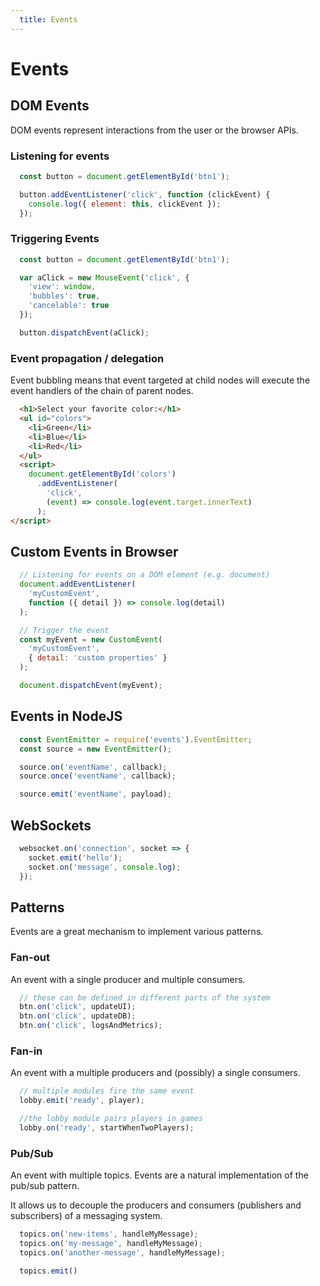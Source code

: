 ```yaml
---
  title: Events
---
```

# Events

## DOM Events

DOM events represent interactions from the user or the browser APIs.

### Listening for events
```javascript
  const button = document.getElementById('btn1');

  button.addEventListener('click', function (clickEvent) {
    console.log({ element: this, clickEvent });
  });
```

### Triggering Events
```javascript
  const button = document.getElementById('btn1');

  var aClick = new MouseEvent('click', {
    'view': window,
    'bubbles': true,
    'cancelable': true
  });

  button.dispatchEvent(aClick);
```

### Event propagation / delegation

Event bubbling means that event targeted at child nodes
will execute the event handlers of the chain of parent nodes.

```html
  <h1>Select your favorite color:</h1>
  <ul id="colors">
    <li>Green</li>
    <li>Blue</li>
    <li>Red</li>
  </ul>
  <script>
    document.getElementById('colors')
      .addEventListener(
        'click',
        (event) => console.log(event.target.innerText)
      );
</script>
```

## Custom Events in Browser

```javascript
  // Listening for events on a DOM element (e.g. document)
  document.addEventListener(
    'myCustomEvent',
    function ({ detail }) => console.log(detail)
  );

  // Trigger the event
  const myEvent = new CustomEvent(
    'myCustomEvent',
    { detail: 'custom properties' }
  );

  document.dispatchEvent(myEvent);
```

## Events in NodeJS

```javascript
  const EventEmitter = require('events').EventEmitter;
  const source = new EventEmitter();

  source.on('eventName', callback);
  source.once('eventName', callback);

  source.emit('eventName', payload);
```

## WebSockets

```javascript
  websocket.on('connection', socket => {
    socket.emit('hello');
    socket.on('message', console.log);
  });
```

## Patterns

Events are a great mechanism to implement various patterns.

### Fan-out
An event with a single producer and multiple consumers.
```javascript
  // these can be defined in different parts of the system
  btn.on('click', updateUI);
  btn.on('click', updateDB);
  btn.on('click', logsAndMetrics);
```

### Fan-in
An event with a multiple producers and (possibly) a single consumers.
```javascript
  // multiple modules fire the same event
  lobby.emit('ready', player);

  //the lobby module pairs players in games
  lobby.on('ready', startWhenTwoPlayers);
```

### Pub/Sub
An event with multiple topics. Events are a natural implementation of the pub/sub pattern.

It allows us to decouple the producers and consumers (publishers and subscribers) of a messaging system.

```javascript
  topics.on('new-items', handleMyMessage);
  topics.on('my-message', handleMyMessage);
  topics.on('another-message', handleMyMessage);

  topics.emit()
```
